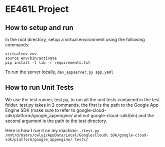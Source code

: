 # EE461L Project

## How to setup and run
In the root directory, setup a virtual environment using the following commands:
```
virtualenv env
source env/bin/activate
pip install -t lib -r requirements.txt
```

To run the server locally, `dev_appserver.py app.yaml`

## How to run Unit Tests
We use the test runner, test.py, to run all the unit tests contained in the test folder. test.py takes in 2 commands, the first is the path to the Google App Engine SDK (make sure to refer to google-cloud-sdk/platform/google_appengine/ and not google-cloud-sdk/bin) and the second argument is the path to the test directory.

Here is how I run it on my machine: `./test.py /mnt/d/Users/cwly1/AppData/Local/Google/Cloud\ SDK/google-cloud-sdk/platform/google_appengine/ tests/`

